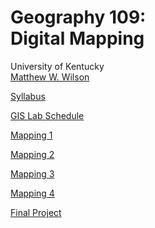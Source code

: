 # Geography 109: <br>Digital Mapping

University of Kentucky
<br>[Matthew W. Wilson](https://wilsonism.github.io/)

[Syllabus](syllabus.md)

[GIS Lab Schedule](fall_2018_lab_sched.pdf)

[Mapping 1](mapping-1)

[Mapping 2](mapping-2)

[Mapping 3](mapping-3)

[Mapping 4](mapping-4)

[Final Project](final-project/finalProject_2018FA_v7_mw.pdf)
